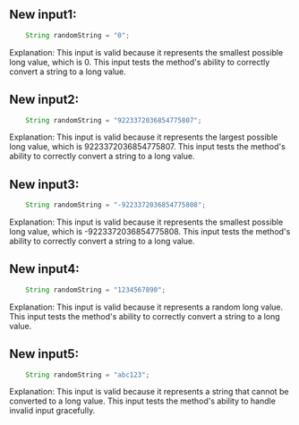 ## New input1:
```java
    String randomString = "0";
```
Explanation: This input is valid because it represents the smallest possible long value, which is 0. This input tests the method's ability to correctly convert a string to a long value.

## New input2:
```java
    String randomString = "9223372036854775807";
```
Explanation: This input is valid because it represents the largest possible long value, which is 9223372036854775807. This input tests the method's ability to correctly convert a string to a long value.

## New input3:
```java
    String randomString = "-9223372036854775808";
```
Explanation: This input is valid because it represents the smallest possible long value, which is -9223372036854775808. This input tests the method's ability to correctly convert a string to a long value.

## New input4:
```java
    String randomString = "1234567890";
```
Explanation: This input is valid because it represents a random long value. This input tests the method's ability to correctly convert a string to a long value.

## New input5:
```java
    String randomString = "abc123";
```
Explanation: This input is valid because it represents a string that cannot be converted to a long value. This input tests the method's ability to handle invalid input gracefully.
